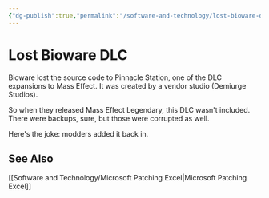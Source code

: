 ```yaml
---
{"dg-publish":true,"permalink":"/software-and-technology/lost-bioware-dlc/","tags":["Wisdom-of-the-ancients"],"noteIcon":2}
---
```



# Lost Bioware DLC

Bioware lost the source code to Pinnacle Station, one of the DLC expansions to Mass Effect. It was created by a vendor studio (Demiurge Studios).

So when they released Mass Effect Legendary, this DLC wasn't included. There were backups, sure, but those were corrupted as well.

Here's the joke: modders added it back in.



## See Also
[[Software and Technology/Microsoft Patching Excel\|Microsoft Patching Excel]]